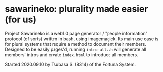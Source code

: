 # sawarineko: plurality made easier (for us)

Project Sawarineko is a web1.0 page generator / "people information" protocol (of sorts) written in bash, using imagemagick. 
Its main use case is for plural systems that require a method to document their members.
Designed to be easily pages'd, running `intro-all.sh` will generate all members' intros and create `index.html` to introduce all members.

Started 2020.09.10 by Tsubasa S. (8314) of the Fortuna System.
